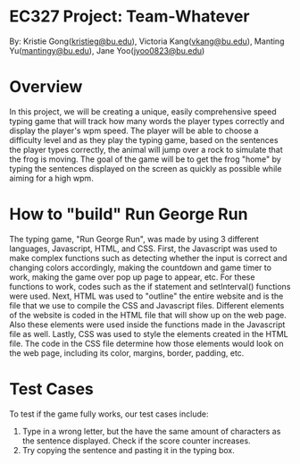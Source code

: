 # EC327 Project: Team-Whatever
By: Kristie Gong(kristieg@bu.edu), Victoria Kang(vkang@bu.edu), Manting Yu(mantingy@bu.edu), Jane Yoo(jyoo0823@bu.edu)

# Overview
In this project, we will be creating a unique, easily comprehensive speed typing game that will track how many words the player types correctly and display the player's wpm speed. The player will be able to choose a difficulty level and as they play the typing game, based on the sentences the player types correctly, the animal will jump over a rock to simulate that the frog is moving. The goal of the game will be to get the frog "home" by typing the sentences displayed on the screen as quickly as possible while aiming for a high wpm.

# How to "build" Run George Run
The typing game, "Run George Run", was made by using 3 different languages, Javascript, HTML, and CSS. First, the Javascript was used to make complex functions such as detecting whether the input is correct and changing colors accordingly, making the countdown and game timer to work, making the game over pop up page to appear, etc. For these functions to work, codes such as the if statement and setInterval() functions were used. Next, HTML was used to "outline" the entire website and is the file that we use to compile the CSS and Javascript files. Different elements of the website is coded in the HTML file that will show up on the web page. Also these elements were used inside the functions made in the Javascript file as well. Lastly, CSS was used to style the elements created in the HTML file. The code in the CSS file determine how those elements would look on the web page, including its color, margins, border, padding, etc. 

# Test Cases
To test if the game fully works, our test cases include:
1. Type in a wrong letter, but the have the same amount of characters as the sentence displayed. Check if the score counter increases. 
2. Try copying the sentence and pasting it in the typing box.
